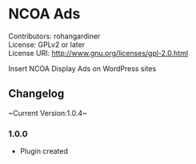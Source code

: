 # NCOA Ads
Contributors: rohangardiner  \
License: GPLv2 or later  \
License URI: http://www.gnu.org/licenses/gpl-2.0.html

Insert NCOA Display Ads on WordPress sites

## Changelog

~Current Version:1.0.4~

### 1.0.0
* Plugin created